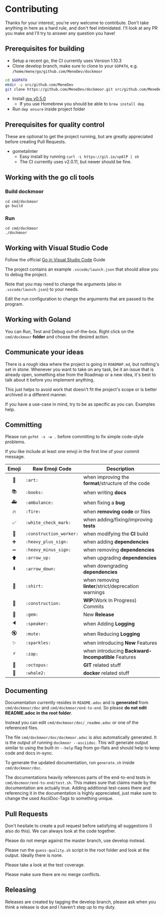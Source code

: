 # Contributing

Thanks for your interest, you're very welcome to contribute. Don't take anything in here as a hard rule, and don't feel intimidated. I'll look at any PR you make and I'll try to answer any question you have!

## Prerequisites for building

* Setup a recent go, the CI currently uses Version 1.10.3  
* Clone develop branch, make sure to clone to your `GOPATH`, e.g. `/home/mene/go/github.com/MeneDev/dockmoor`
```bash
cd $GOPATH
mkdir -p src/github.com/MeneDev
git clone https://github.com/MeneDev/dockmoor.git src/github.com/MeneDev/dockmoor
```
* Install [`dep` v0.5.0](https://github.com/golang/dep/releases/tag/v0.5.0)
  * If you use Homebrew you should be able to `brew install dep`
* Run `dep ensure` inside project folder


## Prerequisites for quality control
These are optional to get the project running, but are greatly appreciated before creating Pull Requests.

* gometalinter
  * Easy install by running `curl -L https://git.io/vp6lP | sh`
  * The CI currently uses v2.0.11, but newer should be fine.

## Working with the go cli tools

### Build dockmoor

    cd cmd/dockmoor
    go build
    
### Run

    cd cmd/dockmoor
    ./dockmoor
    
## Working with Visual Studio Code

Follow the official [Go in Visual Studio Code](https://code.visualstudio.com/docs/languages/go) Guide

The project contains an example `.vscode/launch.json` that should allow you to debug the project.

Note that you may need to change the arguments (also in `.vscode/launch.json`) to your needs.

Edit the run configuration to change the arguments that are passed to the program.

## Working with Goland

You can Run, Test and Debug out-of-the-box.
Right click on the `cmd/dockmoor` **folder** and choose the desired action.

## Communicate your ideas
There is a rough idea where the project is going in `ROADMAP.md`, but nothing's set in stone.
Whenever you want to take on any task, be it an issue that is already open,
something else from the Roadmap or a new idea, it's best to talk about it before you implement anything.

This just helps to avoid work that doesn't fit the project's scope or is better archived in a different manner.

If you have a use-case in mind, try to be as specific as you can. Examples help.

## Committing

Please run `gofmt -s -w .` before committing to fix simple code-style problems.

If you like include at least one emoji in the first line of your commit message.


| Emoji | Raw Emoji Code | Description |
|:---:|---|---|
| :art: | `:art:` | when improving the **format**/structure of the code |
| :books: | `:books:` | when writing **docs** |
| :ambulance: | `:ambulance:` | when fixing a **bug** |
| :fire: | `:fire:` | when **removing code** or files |
| :white_check_mark: | `:white_check_mark:` | when adding/fixing/improving **tests** |
| :construction_worker: | `:construction_worker:` | when modifying the **CI** build |
| :heavy_plus_sign: | `:heavy_plus_sign:` | when adding **dependencies** |
| :heavy_minus_sign: | `:heavy_minus_sign:` | when removing **dependencies** |
| :arrow_up: | `:arrow_up:` | when upgrading **dependencies** |
| :arrow_down: | `:arrow_down:` | when downgrading **dependencies** |
| :shirt: | `:shirt:` | when removing **linter**/strict/deprecation warnings |
| :construction: | `:construction:` | **WIP**(Work In Progress) Commits |
| :gem: | `:gem:` | New **Release** |
| :speaker: | `:speaker:` | when Adding **Logging** |
| :mute: | `:mute:` | when Reducing **Logging** |
| :sparkles: | `:sparkles:` | when introducing **New** Features |
| :zap: | `:zap:` | when introducing **Backward-Incompatible** Features |
| :octopus:  | `:octopus:` | **GIT** related stuff |
| :whale2:  | `:whale2:` | **docker** related stuff |

## Documenting

Documentation currently resides in `README.adoc` and is **generated** from `cmd/dockmoor/doc` and `cmd/dockmoor/end-to-end`.
So please **do not edit README.adoc in the root folder**.

Instead you can edit `cmd/dockmoor/doc/_readme.adoc` or one of the referenced files.

The file `cmd/dockmoor/doc/dockmoor.adoc` is also automatically generated.
It is the output of running `dockmoor --asciidoc`.
This will generate output similar to using the built-in `--help` flag from go-flats and should help to keep code and docs in-sync.

To generate the updated documentation, run `generate.sh` inside `cmd/dockmoor/doc`.

The documentations heavily references parts of the end-to-end tests in `cmd/docmoor/end-to-end/test.sh`.
This makes sure that claims made by the documentation are actually true.
Adding additional test-cases there and referencing it in the documentation is highly appreciated,
just make sure to change the used AsciiDoc-Tags to something unique.

## Pull Requests

Don't hesitate to create a pull request before satisfying all suggestions (I also do this). We can always look at the code together.

Please do not merge against the master branch, use develop instead.

Please run the `guess-quality.sh` script in the root folder and look at the output. Ideally there is none.

Please take a look at the test coverage.

Please make sure there are no merge conflicts.

## Releasing

Releases are created by tagging the develop branch, please ask when you think a release is due and I haven't step up to my duty.

